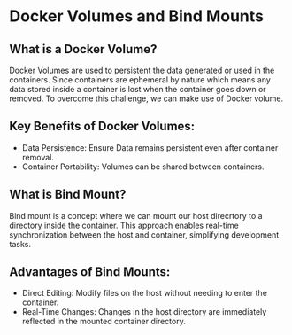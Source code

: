 # Docker Volumes and Bind Mounts

## What is a Docker Volume?

Docker Volumes are used to persistent the data generated or used in the containers. Since containers are ephemeral by nature which means any data stored inside a container is lost when the container goes down or removed. To overcome this challenge, we can make use of Docker volume.

## Key Benefits of Docker Volumes:

- Data Persistence: Ensure Data remains persistent even after container removal.
- Container Portability: Volumes can be shared between containers.

## What is Bind Mount?

Bind mount is a concept where we can mount our host direcrtory to a directory inside the container. This approach enables real-time synchronization between the host and container, simplifying development tasks.

## Advantages of Bind Mounts:

- Direct Editing: Modify files on the host without needing to enter the container.
- Real-Time Changes: Changes in the host directory are immediately reflected in the mounted container directory.

